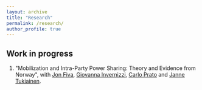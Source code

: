 ```yaml
---
layout: archive
title: "Research"
permalink: /research/
author_profile: true
---
```


## Work in progress

1. "Mobilization and Intra-Party Power Sharing: Theory and Evidence from Norway", with [Jon Fiva](https://www.jon.fiva.no/), [Giovanna Invernizzi](https://giovannainvernizzi.com), [Carlo Prato](https://sites.google.com/site/carloprato1982/carlo-prato) and [Janne Tukiainen](https://www.utu.fi/en/people/janne-tukiainen).


<!--- {% if author.googlescholar %}
  You can also find my articles on <u><a href="{{author.googlescholar}}">my Google Scholar profile</a>.</u>
{% endif %}

{% include base_path %}

{% for post in site.publications reversed %}
{% include archive-single.html %}
{% endfor %}--->
